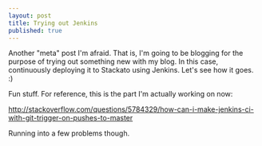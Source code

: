 ```yaml
---
layout: post
title: Trying out Jenkins
published: true
---
```


Another "meta" post I'm afraid. That is, I'm going to be blogging for the purpose of trying out something new with my blog. In this case, continuously deploying it to Stackato using Jenkins. Let's see how it goes. :)

Fun stuff. For reference, this is the part I'm actually working on now:

 http://stackoverflow.com/questions/5784329/how-can-i-make-jenkins-ci-with-git-trigger-on-pushes-to-master

Running into a few problems though.
